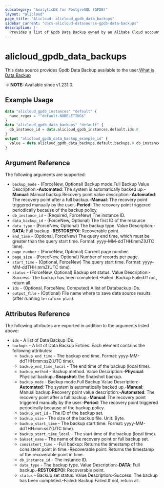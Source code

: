 ```yaml
---
subcategory: "AnalyticDB for PostgreSQL (GPDB)"
layout: "alicloud"
page_title: "Alicloud: alicloud_gpdb_data_backups"
sidebar_current: "docs-alicloud-datasource-gpdb-data-backups"
description: |-
  Provides a list of Gpdb Data Backup owned by an Alibaba Cloud account.
---
```


# alicloud_gpdb_data_backups

This data source provides Gpdb Data Backup available to the user.[What is Data Backup](https://www.alibabacloud.com/help/en/)

-> **NOTE:** Available since v1.231.0.

## Example Usage

```terraform
data "alicloud_gpdb_instances" "default" {
  name_regex = "^default-NODELETING$"
}
data "alicloud_gpdb_data_backups" "default" {
  db_instance_id = data.alicloud_gpdb_instances.default.ids.0
}
output "alicloud_gpdb_data_backup_example_id" {
  value = data.alicloud_gpdb_data_backups.default.backups.0.db_instance_id
}
```

## Argument Reference

The following arguments are supported:
* `backup_mode` - (ForceNew, Optional) Backup mode.Full Backup Value Description:-**Automated**: The system is automatically backed up.-**Manual**: Manual backup.Recovery point value description:-**Automated**: The recovery point after a full backup.-**Manual**: The recovery point triggered manually by the user.-**Period**: The recovery point triggered periodically because of the backup policy.
* `db_instance_id` - (Required, ForceNew) The instance ID.
* `data_backup_id` - (ForceNew, Optional) The first ID of the resource
* `data_type` - (ForceNew, Optional) The backup type. Value Description:-**DATA**: Full backup.-**RESTOREPOI**: Recoverable point.
* `end_time` - (Optional, ForceNew) The query end time, which must be greater than the query start time. Format: yyyy-MM-ddTHH:mmZ(UTC time).
* `page_number` - (ForceNew, Optional) Current page number.
* `page_size` - (ForceNew, Optional) Number of records per page.
* `start_time` - (Optional, ForceNew) The query start time. Format: yyyy-MM-ddTHH:mmZ(UTC time).
* `status` - (ForceNew, Optional) Backup set status. Value Description:-Success: The backup has been completed.-Failed: Backup Failed.If not, return all.
* `ids` - (Optional, ForceNew, Computed) A list of Databackup IDs.
* `output_file` - (Optional) File name where to save data source results (after running `terraform plan`).


## Attributes Reference

The following attributes are exported in addition to the arguments listed above:
* `ids` - A list of Data Backup IDs.
* `backups` - A list of Data Backup Entries. Each element contains the following attributes:
  * `backup_end_time` - The backup end time. Format: yyyy-MM-ddTHH:mm:ssZ(UTC time).
  * `backup_end_time_local` - The end time of the backup (local time).
  * `backup_method` - Backup method. Value Description:-**Physical**: Physical backup.-**Snapshot**: the Snapshot backup.
  * `backup_mode` - Backup mode.Full Backup Value Description:-**Automated**: The system is automatically backed up.-**Manual**: Manual backup.Recovery point value description:-**Automated**: The recovery point after a full backup.-**Manual**: The recovery point triggered manually by the user.-**Period**: The recovery point triggered periodically because of the backup policy.
  * `backup_set_id` - The ID of the backup set.
  * `backup_size` - The size of the backup file. Unit: Byte.
  * `backup_start_time` - The backup start time. Format: yyyy-MM-ddTHH:mm:ssZ(UTC time).
  * `backup_start_time_local` - The start time of the backup (local time).
  * `bakset_name` - The name of the recovery point or full backup set.
  * `consistent_time` - -Full backup: Returns the timestamp of the consistent point in time.-Recoverable point: Returns the timestamp of the recoverable point in time.
  * `db_instance_id` - The instance ID.
  * `data_type` - The backup type. Value Description:-**DATA**: Full backup.-**RESTOREPOI**: Recoverable point.
  * `status` - Backup set status. Value Description:-Success: The backup has been completed.-Failed: Backup Failed.If not, return all.